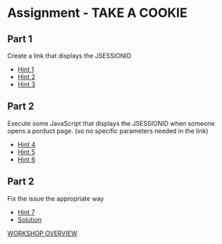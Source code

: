 # Assignment - TAKE A COOKIE

## Part 1
Create a link that displays the JSESSIONID

- [Hint 1](hint1.md)
- [Hint 2](hint2.md)
- [Hint 3](hint3.md)


## Part 2
Execute some JavaScript that displays the JSESSIONID when someone opens a porduct page.
(so no specific parameters needed in the link)

- [Hint 4](hint4.md)
- [Hint 5](hint5.md)
- [Hint 6](hint6.md)

## Part 2
Fix the issue the appropriate way

- [Hint 7](hint5.md)
- [Solution](solution.md)

[WORKSHOP OVERVIEW](../WORKSHOP.MD)